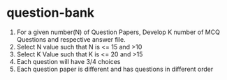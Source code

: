 # question-bank
1. For a given number(N) of Question Papers, Develop K number of MCQ Questions and
respective answer file.
2. Select N value such that N is &lt;= 15 and &gt;10
3. Select K Value such that K is &lt;= 20 and &gt;15
4. Each question will have 3/4 choices
5. Each question paper is different and has questions in different order
